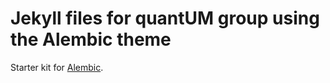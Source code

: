 # Jekyll files for quantUM group using the Alembic theme

Starter kit for [Alembic](https://alembic.darn.es/).
